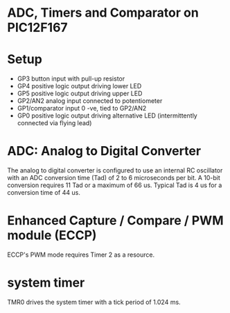 # ADC, Timers and Comparator on PIC12F167

# Setup
- GP3 button input with pull-up resistor
- GP4 positive logic output driving lower LED
- GP5 positive logic output driving upper LED
- GP2/AN2 analog input connected to potentiometer
- GP1/comparator input 0 -ve, tied to GP2/AN2
- GP0 positive logic output driving alternative LED (intermittently connected
 via flying lead)

# ADC: Analog to Digital Converter
The analog to digital converter is configured to use
an internal RC oscillator with an ADC conversion
time (Tad) of 2 to 6 microseconds per bit. A 10-bit conversion
requires 11 Tad or a maximum of 66 us. Typical Tad is 4 us for
a conversion time of 44 us.

# Enhanced Capture / Compare / PWM module (ECCP)
ECCP's PWM mode requires Timer 2 as a resource.


# system timer
TMR0 drives the system timer with a tick period of 1.024 ms.

